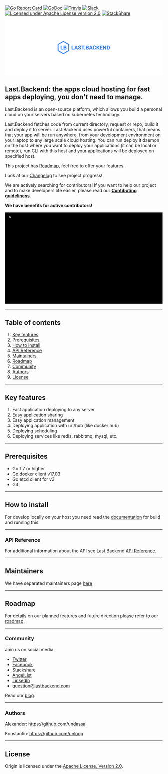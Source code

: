 [![Go Report Card](https://goreportcard.com/badge/github.com/lastbackend/lastbackend)](https://goreportcard.com/report/github.com/lastbackend/lastbackend)
[![GoDoc](https://godoc.org/github.com/lastbackend/lastbackend?status.png)](https://godoc.org/github.com/lastbackend/lastbackend)
[![Travis](https://travis-ci.org/lastbackend/lastbackend.svg?branch=master)](https://travis-ci.org/lastbackend/lastbackend)
[![Slack](https://slack.svc.lastbackend.com/badge.svg)](https://slack.svc.lastbackend.com/)
[![Licensed under Apache License version 2.0](https://img.shields.io/github/license/lastbackend/lastbackend.svg?maxAge=2592000)](https://www.apache.org/licenses/LICENSE-2.0)
[![StackShare](https://img.shields.io/badge/tech-stack-0690fa.svg?style=flat)](https://stackshare.io/last-backend/last-backend)

![alt text](docs/assets/logo.png?raw=true "Image")

## Last.Backend: the apps cloud hosting for fast apps deploying, you don't need to manage.

Last.Backend is an open-source platform, which allows you build a personal cloud on your servers based on kubernetes technology.

Last.Backend fetches code from current directory, request or repo, build it and deploy it to server.
Last.Backend uses powerful containers, that means that your app will be run anywhere, from your development environment on your laptop to any large scale cloud hosting.
You can run deploy it daemon on the host where you want to deploy your applications (it can be local or remote), run CLI with this host and your applications will be deployed on specified host.  

This project has [Roadmap](ROADMAP.md), feel free to offer your features. 

Look at our [Changelog](CHANGELOG.md) to see project progress!

We are actively searching for contributors! If you want to help our project and to make developers life easier, please read our **[Contibuting guideliness](CONTRIBUTING.md)**.

**We have benefits for active contributors!**

![alt text](docs/screens/workflow.gif?raw=true "Image")

___

## Table of contents

1. [Key features](#key_features)
2. [Prerequisites](#prerequisites)
3. [How to install](#how_to_install)
4. [API Reference](#api)
5. [Maintainers](#maintainers)
6. [Roadmap](#roadmap)
7. [Community](#community)
8. [Authors](#authors)
9. [License](#license)

___

## <a name="key_features"></a>Key features

1. Fast application deploying to any server
2. Easy application sharing
3. Easy application management
4. Deploying application with url/hub (like docker hub)
5. Deploying scheduling
6. Deploying services like redis, rabbitmq, mysql, etc.

___

## <a name="prerequisites"></a>Prerequisites

- Go 1.7 or higher
- Go docker client v17.03
- Go etcd client for v3
- Git

___

## <a name="how_to_install"></a>How to install

For develop locally on your host you need read the [documentation](https://github.com/lastbackend/lastbackend/wiki/Getting-Started) for build and running this.

---

### <a name="api"></a>API Reference

For additional information about the API see Last.Backend [API Reference](https://github.com/lastbackend/lastbackend/wiki/API-Reference).

---

## <a name="maintainers"></a>Maintainers

We have separated maintainers page [here](https://github.com/lastbackend/lastbackend/blob/master/MAINTAINERS.md)

---

## <a name="roadmap"></a>Roadmap

For details on our planned features and future direction please refer to our [roadmap](ROADMAP.md).

---

### <a name="community"></a>Community

Join us on social media:
 - [Twitter](https://twitter.com/LastBackend)
 - [Facebook](https://www.facebook.com/lastbackend)
 - [Stackshare](https://stackshare.io/last-backend/last-backend)
 - [AngelList](https://angel.co/last-backend)
 - [LinkedIn](https://www.linkedin.com/company/last-backend)
 - [question@lastbackend.com](mailto:question@lastbackend.com)

Read our [blog](https://blog.lastbackend.com).

---

### <a name="authors"></a>Authors

Alexander: https://github.com/undassa

Konstantin: https://github.com/unloop

---
## <a name="license"></a>License

Origin is licensed under the [Apache License, Version 2.0](http://www.apache.org/licenses/).
